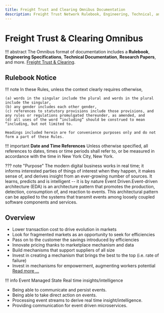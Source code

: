 ```yaml
---
title: Freight Trust and Clearing Omnibus Documentation
description: Freight Trust Network Rulebook, Engineering, Technical, and more.
---
```


# Freight Trust & Clearing Omnibus 

!!! abstract
    The Omnibus format of documentation includes a **Rulebook**, **Engineering Specifications**, **Technical Documentation**, **Research Papers**, and more. [Freight Trust & Clearing](https://freighttrust.com).

## Rulebook Notice

!!! note
	In these Rules, unless the context clearly requires otherwise,

    (a) words in the singular include the plural and words in the plural include the singular,
    (b) any gender includes each other gender,
    (c) references to statutory provisions include those provisions, and any rules or regulations promulgated thereunder, as amended, and
    (d) all uses of the word “including” should be construed to mean “including, but not limited to.
    
    Headings included herein are for convenience purposes only and do not form a part of these Rules.

!!! important 
    **Date and Time References** Unless otherwise specified, all references
	to dates, times or time periods shall refer to, or be measured in
	accordance with the time in New York City, New York.



??? note "Purpose"
	The modern digital business works in real time; it informs interested parties of things of interest when they happen, it makes sense of, and derives insight from an ever-growing number of sources. It learns, predicts and is intelligent -- it is by nature Event Driven.Event-driven architecture (EDA) is an architecture pattern that promotes the production, detection, consumption of, and reaction to events. This architectural pattern can be applied to the systems that transmit events among loosely coupled software components and services. 


## Overview 

* Lower transaction cost to drive evolution in markets
* Look for fragmented markets as an opportunity to seek for efficiencies
* Pass on to the customer the savings introduced by efficiencies
* Innovate pricing thanks to marketplace mechanism and data
* Build mechanisms that support suppliers of all size
* Invest in creating a mechanism that brings the best to the top (i.e. rate of failure)
* Invest in mechanisms for empowerment, augmenting workers potential
[Read more ...](corporate/README.md)

!!! info
	Event Managed State
	Real time insights/intelligence

* Being able to communicate and persist events.
* Being able to take direct action on events.
* Processing event streams to derive real time insight/intelligence.
* Providing communication for event driven microservices.
